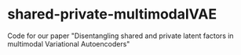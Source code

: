 # shared-private-multimodalVAE
Code for our paper "Disentangling shared and private latent factors in multimodal Variational Autoencoders"
